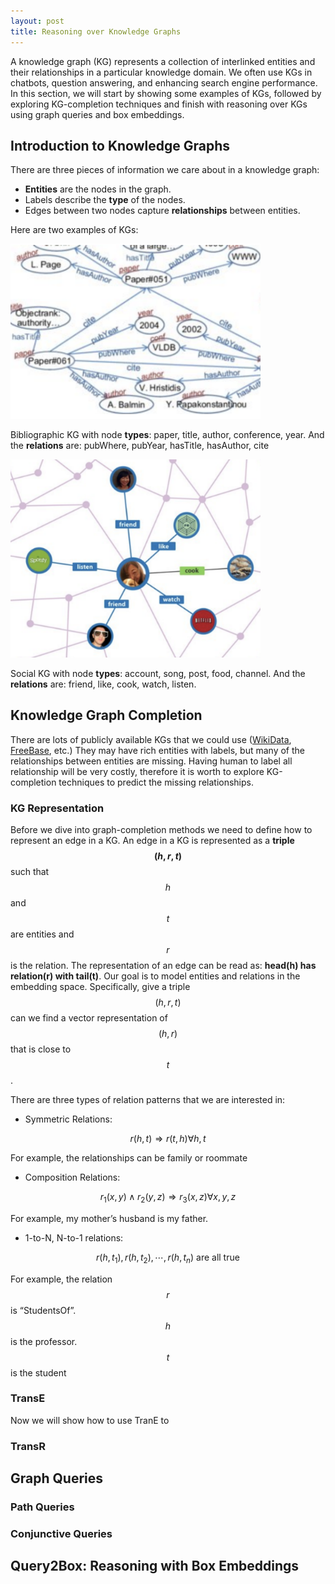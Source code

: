 ```yaml
---
layout: post
title: Reasoning over Knowledge Graphs
---
```


A knowledge graph (KG) represents a collection of interlinked entities and their relationships in a particular knowledge domain. We often use KGs in chatbots, question answering, and enhancing search engine performance. In this section, we will start by showing some examples of KGs, followed by exploring KG-completion techniques and finish with reasoning over KGs using graph queries and box embeddings.

## Introduction to Knowledge Graphs

There are three pieces of information we care about in a knowledge graph:
* **Entities** are the nodes in the graph.
* Labels describe the **type** of the nodes.
* Edges between two nodes capture **relationships** between entities.

Here are two examples of KGs:

<img src="../assets/img/kg_example1.png" width="400">

Bibliographic KG with node **types**: paper, title, author, conference, year.
And the **relations** are: pubWhere, pubYear, hasTitle,
hasAuthor, cite

<img src="../assets/img/kg_example2.png" width="400">

Social KG with node **types**: account, song, post, food, channel.
And the **relations** are: friend, like, cook, watch, listen.

## Knowledge Graph Completion
There are lots of publicly available KGs that we could use ([WikiData](https://www.wikidata.org/wiki/Wikidata:Main_Page), [FreeBase](https://developers.google.com/freebase), etc.) They may have rich entities with labels, but many of the relationships between entities are missing. Having human to label all relationship will be very costly, therefore it is worth to explore KG-completion techniques to predict the missing relationships.
### KG Representation
Before we dive into graph-completion methods we need to define how to represent an edge in a KG. An edge in a KG is represented as a **triple $$(h, r, t)$$** such that $$h$$ and $$t$$ are entities and $$r$$ is the relation. The representation of an edge can be read as: **head(h) has relation(r) with tail(t)**.
Our goal is to model entities and relations in the embedding space. Specifically, give a triple $$(h, r, t)$$ can we find a vector representation of $$(h, r)$$ that is close to $$t$$.

There are three types of relation patterns that we are interested in:
* Symmetric Relations: 

 $$r(h,t) \Rightarrow r(t,h) \forall h, t$$
 
 For example, the relationships can be family or roommate

* Composition Relations: 

 $$r_1(x,y) \wedge r_2(y,z)  \Rightarrow r_3(x,z) \forall x,y,z$$
 
 For example, my mother’s husband is my father.

* 1-to-N, N-to-1 relations: 

 $$r(h,t_1), r(h,t_2), \cdots, r(h,t_n)  \mbox{ are all true}$$ 
 
 For example, the relation $$r$$ is “StudentsOf”. $$h$$ is the professor. $$t$$ is the student
 
### TransE
Now we will show how to use TranE to 
### TransR

## Graph Queries
### Path Queries
### Conjunctive Queries
## Query2Box: Reasoning with Box Embeddings
